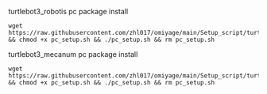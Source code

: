 
turtlebot3_robotis pc package install
```
wget https://raw.githubusercontent.com/zhl017/omiyage/main/Setup_script/turtlebot3_robotis/pc_setup.sh && chmod +x pc_setup.sh && ./pc_setup.sh && rm pc_setup.sh
```

turtlebot3_mecanum pc package install
```
wget https://raw.githubusercontent.com/zhl017/omiyage/main/Setup_script/turtlebot3_mecanum/pc_setup.sh && chmod +x pc_setup.sh && ./pc_setup.sh && rm pc_setup.sh
```
